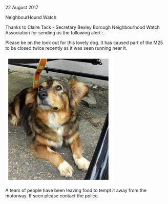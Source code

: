 22 August 2017

NeighbourHound Watch

Thanks to Claire Tack - Secretary Bexley Borough Neighbourhood Watch Association for sending us the following alert :.

Please be on the look out for this lovely dog. It has caused part of the M25 to be closed twice recently as it was seen running near it.

![Image](images/nm0286_1.jpg)

A team of people have been leaving food to tempt it away from the motorway. If seen please contact the police.
